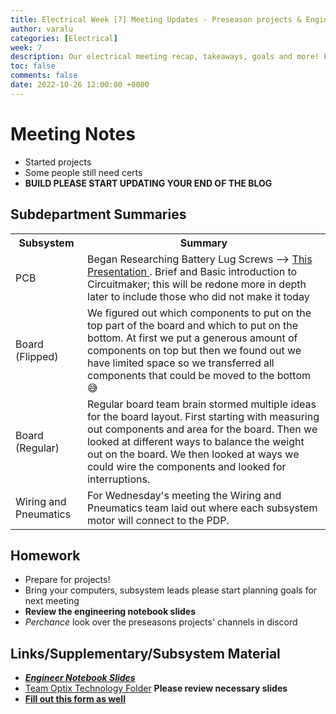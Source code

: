```yaml
---
title: Electrical Week [7] Meeting Updates - Preseason projects & Engineer's Notebook!
author: varalu
categories: [Electrical]
week: 7
description: Our electrical meeting recap, takeaways, goals and more! ENGINEER'S NOTEBOOK RESOURCE LOCATED HERE
toc: false
comments: false
date: 2022-10-26 12:00:00 +0000
--- 
```

 
# Meeting Notes 
- Started projects
- Some people still need certs
- **BUILD PLEASE START UPDATING YOUR END OF THE BLOG**
 

## Subdepartment Summaries
<table>
<tr>
<th>Subsystem</th>
<th>Summary</th>
</tr>
<tr>
<td> PCB </td>
<td>Began Researching Battery Lug Screws -->
<a href="https://docs.google.com/presentation/d/1miNzmEj-X7m3Uka-ha5fx1rPRWrMVAIGs5fbm4yPY_4/edit?usp=sharing"> This Presentation </a>. Brief and Basic introduction to Circuitmaker; this will be redone more in depth later to include those who did not make it today
</td>
</tr>
<tr>
<td> Board (Flipped) </td>
<td> We figured out which components to put on the top part of the board and which to put on the bottom. At first we put a generous amount of components on top but then we found out we have limited space so we transferred all components that could be moved to the bottom 😅 </td>
</tr>
<tr>
<td> Board (Regular) </td>
<td> Regular board team brain stormed multiple ideas for the board layout. First starting with measuring out components and area for the board. Then we looked at different ways to balance the weight out on the board.  We then looked at ways we could wire the components and looked for interruptions. </td>
</tr>
<tr>
<td> Wiring and Pneumatics </td>
<td> For Wednesday's meeting the Wiring and Pneumatics team laid out where each subsystem motor will connect to the PDP. </td>
</tr>
</table>
 
## Homework
- Prepare for projects!
- Bring your computers, subsystem leads please start planning goals for next meeting
- **Review the engineering notebook slides**
- *Perchance* look over the preseasons projects' channels in discord
 
 
## Links/Supplementary/Subsystem Material
- ***[Engineer Notebook Slides](https://docs.google.com/presentation/d/1lJG2YpgJt5817UWWudJzny-54TlPLGLMY887zXc3NGE/edit?usp=sharing)***
- [Team Optix Technology Folder](https://drive.google.com/drive/folders/1D4VNl_CzpGJff69jR2onBDxhrS-d7Ol8?usp=sharing) 
**Please review necessary slides**
- **[Fill out this form as well](https://docs.google.com/forms/u/6/d/1sDOcLfz7DDRgtVxeHpuEXU8QIt9QpJGENf3IiLh7zww/edit?usp=drive_web)**



	
